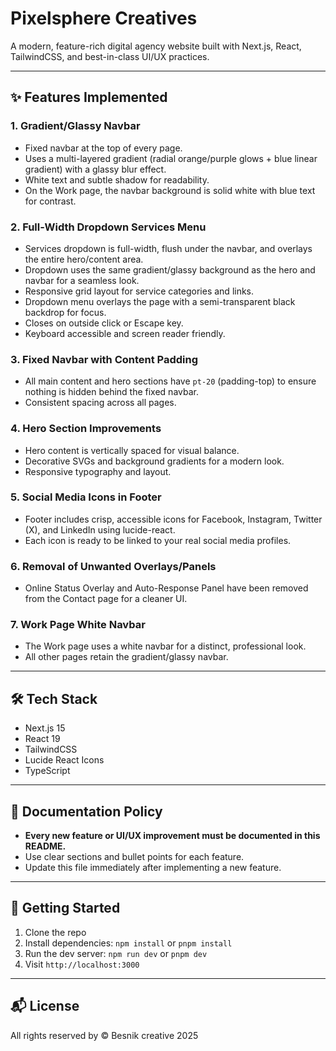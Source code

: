 # Pixelsphere Creatives

A modern, feature-rich digital agency website built with Next.js, React, TailwindCSS, and best-in-class UI/UX practices.

---

## ✨ Features Implemented

### 1. Gradient/Glassy Navbar
- Fixed navbar at the top of every page.
- Uses a multi-layered gradient (radial orange/purple glows + blue linear gradient) with a glassy blur effect.
- White text and subtle shadow for readability.
- On the Work page, the navbar background is solid white with blue text for contrast.

### 2. Full-Width Dropdown Services Menu
- Services dropdown is full-width, flush under the navbar, and overlays the entire hero/content area.
- Dropdown uses the same gradient/glassy background as the hero and navbar for a seamless look.
- Responsive grid layout for service categories and links.
- Dropdown menu overlays the page with a semi-transparent black backdrop for focus.
- Closes on outside click or Escape key.
- Keyboard accessible and screen reader friendly.

### 3. Fixed Navbar with Content Padding
- All main content and hero sections have `pt-20` (padding-top) to ensure nothing is hidden behind the fixed navbar.
- Consistent spacing across all pages.

### 4. Hero Section Improvements
- Hero content is vertically spaced for visual balance.
- Decorative SVGs and background gradients for a modern look.
- Responsive typography and layout.

### 5. Social Media Icons in Footer
- Footer includes crisp, accessible icons for Facebook, Instagram, Twitter (X), and LinkedIn using lucide-react.
- Each icon is ready to be linked to your real social media profiles.

### 6. Removal of Unwanted Overlays/Panels
- Online Status Overlay and Auto-Response Panel have been removed from the Contact page for a cleaner UI.

### 7. Work Page White Navbar
- The Work page uses a white navbar for a distinct, professional look.
- All other pages retain the gradient/glassy navbar.

---

## 🛠️ Tech Stack
- Next.js 15
- React 19
- TailwindCSS
- Lucide React Icons
- TypeScript

---

## 📄 Documentation Policy
- **Every new feature or UI/UX improvement must be documented in this README.**
- Use clear sections and bullet points for each feature.
- Update this file immediately after implementing a new feature.

---

## 🚀 Getting Started
1. Clone the repo
2. Install dependencies: `npm install` or `pnpm install`
3. Run the dev server: `npm run dev` or `pnpm dev`
4. Visit `http://localhost:3000`

---

## 📬 License
All rights reserved by © Besnik creative 2025